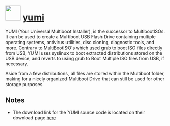 # <img src="https://cdn.jsdelivr.net/gh/chocolatey-community/chocolatey-coreteampackages@b3e21b285f846b9e399b42bff269a6f596eef03b/icons/yumi.png" width="48" height="48"/> [yumi](https://chocolatey.org/packages/yumi)


YUMI (Your Universal Multiboot Installer), is the successor to MultibootISOs. It can be used to create a Multiboot USB Flash Drive containing multiple operating systems, antivirus utilities, disc cloning, diagnostic tools, and more. Contrary to MultiBootISO's which used grub to boot ISO files directly from USB, YUMI uses syslinux to boot extracted distributions stored on the USB device, and reverts to using grub to Boot Multiple ISO files from USB, if necessary.

Aside from a few distributions, all files are stored within the Multiboot folder, making for a nicely organized Multiboot Drive that can still be used for other storage purposes.

## Notes
- The download link for the YUMI source code is located on their download page [here](https://www.pendrivelinux.com/yumi-multiboot-usb-creator/)

